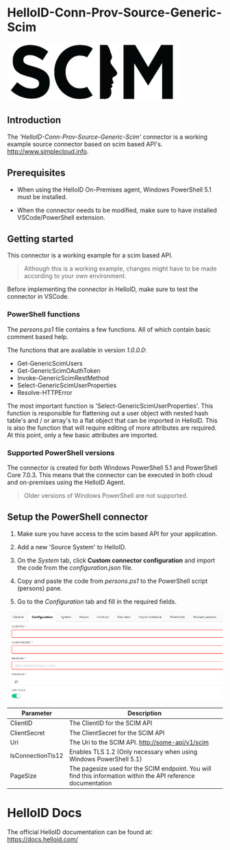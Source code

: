 # HelloID-Conn-Prov-Source-Generic-Scim

![scimLogo](./assets/scim.png)

## Introduction

The _'HelloID-Conn-Prov-Source-Generic-Scim'_ connector is a working example source connector based on scim based API's. http://www.simplecloud.info.

## Prerequisites

- When using the HelloID On-Premises agent, Windows PowerShell 5.1 must be installed.

- When the connector needs to be modified, make sure to have installed VSCode/PowerShell extension.

## Getting started

This connector is a working example for a scim based API.

> Although this is a working example, changes might have to be made according to your own environment.

Before implementing the connector in HelloID, make sure to test the connector in VSCode.

### PowerShell functions

The _persons.ps1_ file contains a few functions. All of which contain basic comment based help.

The functions that are available in version _1.0.0.0_:

- Get-GenericScimUsers
- Get-GenericScimOAuthToken
- Invoke-GenericScimRestMethod
- Select-GenericScimUserProperties
- Resolve-HTTPError

The most important function is 'Select-GenericScimUserProperties'. This function is responsible for flattening out a user object with nested hash table's and / or array's to a flat object that can be imported in HelloID. This is also the function that will require editing of more attributes are required. At this point, only a few basic attributes are imported.

### Supported PowerShell versions

The connector is created for both Windows PowerShell 5.1 and PowerShell Core 7.0.3. This means that the connector can be executed in both cloud and on-premises using the HelloID Agent.

> Older versions of Windows PowerShell are not supported.

## Setup the PowerShell connector

1. Make sure you have access to the scim based API for your application.

2. Add a new 'Source System' to HelloID.

3. On the _System_ tab, click __Custom connector configuration__ and import the code from the _configuration.json_ file.

4. Copy and paste the code from _persons.ps1_ to the PowerShell script (persons) pane.

5. Go to the _Configuration_ tab and fill in the required fields.

![config](./assets/configuration.png)

| Parameter         | Description                                                  |
| ----------------- | ------------------------------------------------------------ |
| ClientID          | The ClientID for the SCIM API                                |
| ClientSecret      | The ClientSecret for the SCIM API                            |
| Uri               | The Uri to the SCIM API. <http://some-api/v1/scim>           |
| IsConnectionTls12 | Enables TLS 1.2 (Only necessary when using Windows PowerShell 5.1)        |
| PageSize          | The pagesize used for the SCIM endpoint. You will find this information within the API reference documentation |

# HelloID Docs
The official HelloID documentation can be found at: https://docs.helloid.com/
